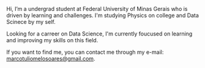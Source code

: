 Hi, I’m a undergrad student at Federal University of Minas Gerais who is driven by learning and challenges.
I'm studying Physics on college and Data Scinece by my self.

Looking for a carreer on Data Science, I'm currently foucused on learning and improving my skills on this field.

If you want to find me, you can contact me through my e-mail: marcotuliomelosoares@gmail.com.
 

<!---
mtms39/mtms39 is a ✨ special ✨ repository because its `README.md` (this file) appears on your GitHub profile.
You can click the Preview link to take a look at your changes.
--->
